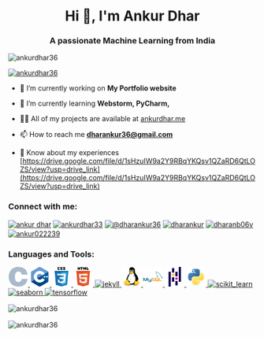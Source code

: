 <h1 align="center">Hi 👋, I'm Ankur Dhar</h1>
<h3 align="center">A passionate Machine Learning from India</h3>

<p align="left"> <img src="https://komarev.com/ghpvc/?username=ankurdhar36&label=Profile%20views&color=0e75b6&style=flat" alt="ankurdhar36" /> </p>

<p align="left"> <a href="https://github.com/ryo-ma/github-profile-trophy"><img src="https://github-profile-trophy.vercel.app/?username=ankurdhar36" alt="ankurdhar36" /></a> </p>

- 🔭 I’m currently working on **My Portfolio website**

- 🌱 I’m currently learning **Webstorm, PyCharm,**

- 👨‍💻 All of my projects are available at [ankurdhar.me](ankurdhar.me)

- 📫 How to reach me **dharankur36@gmail.com**

- 📄 Know about my experiences [https://drive.google.com/file/d/1sHzuIW9a2Y9RBqYKQsv1QZaRD6QtLOZS/view?usp=drive_link](https://drive.google.com/file/d/1sHzuIW9a2Y9RBqYKQsv1QZaRD6QtLOZS/view?usp=drive_link)

<h3 align="left">Connect with me:</h3>
<p align="left">
<a href="https://linkedin.com/in/ankur dhar" target="blank"><img align="center" src="https://raw.githubusercontent.com/rahuldkjain/github-profile-readme-generator/master/src/images/icons/Social/linked-in-alt.svg" alt="ankur dhar" height="30" width="40" /></a>
<a href="https://instagram.com/ankurdhar33" target="blank"><img align="center" src="https://raw.githubusercontent.com/rahuldkjain/github-profile-readme-generator/master/src/images/icons/Social/instagram.svg" alt="ankurdhar33" height="30" width="40" /></a>
<a href="https://www.hackerrank.com/@dharankur36" target="blank"><img align="center" src="https://raw.githubusercontent.com/rahuldkjain/github-profile-readme-generator/master/src/images/icons/Social/hackerrank.svg" alt="@dharankur36" height="30" width="40" /></a>
<a href="https://www.leetcode.com/dharankur" target="blank"><img align="center" src="https://raw.githubusercontent.com/rahuldkjain/github-profile-readme-generator/master/src/images/icons/Social/leet-code.svg" alt="dharankur" height="30" width="40" /></a>
<a href="https://auth.geeksforgeeks.org/user/dharanb06v" target="blank"><img align="center" src="https://raw.githubusercontent.com/rahuldkjain/github-profile-readme-generator/master/src/images/icons/Social/geeks-for-geeks.svg" alt="dharanb06v" height="30" width="40" /></a>
<a href="https://discord.gg/ankur022239" target="blank"><img align="center" src="https://raw.githubusercontent.com/rahuldkjain/github-profile-readme-generator/master/src/images/icons/Social/discord.svg" alt="ankur022239" height="30" width="40" /></a>
</p>

<h3 align="left">Languages and Tools:</h3>
<p align="left"> <a href="https://www.cprogramming.com/" target="_blank" rel="noreferrer"> <img src="https://raw.githubusercontent.com/devicons/devicon/master/icons/c/c-original.svg" alt="c" width="40" height="40"/> </a> <a href="https://www.w3schools.com/cpp/" target="_blank" rel="noreferrer"> <img src="https://raw.githubusercontent.com/devicons/devicon/master/icons/cplusplus/cplusplus-original.svg" alt="cplusplus" width="40" height="40"/> </a> <a href="https://www.w3schools.com/css/" target="_blank" rel="noreferrer"> <img src="https://raw.githubusercontent.com/devicons/devicon/master/icons/css3/css3-original-wordmark.svg" alt="css3" width="40" height="40"/> </a> <a href="https://www.w3.org/html/" target="_blank" rel="noreferrer"> <img src="https://raw.githubusercontent.com/devicons/devicon/master/icons/html5/html5-original-wordmark.svg" alt="html5" width="40" height="40"/> </a> <a href="https://jekyllrb.com/" target="_blank" rel="noreferrer"> <img src="https://www.vectorlogo.zone/logos/jekyllrb/jekyllrb-icon.svg" alt="jekyll" width="40" height="40"/> </a> <a href="https://www.linux.org/" target="_blank" rel="noreferrer"> <img src="https://raw.githubusercontent.com/devicons/devicon/master/icons/linux/linux-original.svg" alt="linux" width="40" height="40"/> </a> <a href="https://www.mysql.com/" target="_blank" rel="noreferrer"> <img src="https://raw.githubusercontent.com/devicons/devicon/master/icons/mysql/mysql-original-wordmark.svg" alt="mysql" width="40" height="40"/> </a> <a href="https://pandas.pydata.org/" target="_blank" rel="noreferrer"> <img src="https://raw.githubusercontent.com/devicons/devicon/2ae2a900d2f041da66e950e4d48052658d850630/icons/pandas/pandas-original.svg" alt="pandas" width="40" height="40"/> </a> <a href="https://www.python.org" target="_blank" rel="noreferrer"> <img src="https://raw.githubusercontent.com/devicons/devicon/master/icons/python/python-original.svg" alt="python" width="40" height="40"/> </a> <a href="https://scikit-learn.org/" target="_blank" rel="noreferrer"> <img src="https://upload.wikimedia.org/wikipedia/commons/0/05/Scikit_learn_logo_small.svg" alt="scikit_learn" width="40" height="40"/> </a> <a href="https://seaborn.pydata.org/" target="_blank" rel="noreferrer"> <img src="https://seaborn.pydata.org/_images/logo-mark-lightbg.svg" alt="seaborn" width="40" height="40"/> </a> <a href="https://www.tensorflow.org" target="_blank" rel="noreferrer"> <img src="https://www.vectorlogo.zone/logos/tensorflow/tensorflow-icon.svg" alt="tensorflow" width="40" height="40"/> </a> </p>

<p><img align="center" src="https://github-readme-stats.vercel.app/api/top-langs?username=ankurdhar36&show_icons=true&locale=en&layout=compact" alt="ankurdhar36" /></p>

<p><img align="center" src="https://github-readme-streak-stats.herokuapp.com/?user=ankurdhar36&" alt="ankurdhar36" /></p>

